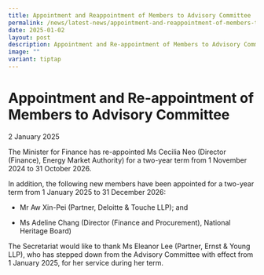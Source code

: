 ```yaml
---
title: Appointment and Reappointment of Members to Advisory Committee
permalink: /news/latest-news/appointment-and-reappointment-of-members-to-advisory-committee/
date: 2025-01-02
layout: post
description: Appointment and Re-appointment of Members to Advisory Committee
image: ""
variant: tiptap
---
```

<h1>Appointment and Re-appointment of Members to Advisory Committee</h1>
<p>2 January 2025</p>
<p>The Minister for Finance has re-appointed Ms Cecilia Neo (Director (Finance),
Energy Market Authority) for a two-year term from 1 November 2024 to 31
October 2026.</p>
<p>In addition, the following new members have been appointed for a two-year
term from 1 January 2025 to 31 December 2026:</p>
<ul data-tight="true" class="tight">
<li>
<p>Mr Aw Xin-Pei (Partner, Deloitte &amp; Touche LLP); and</p>
</li>
<li>
<p>Ms Adeline Chang (Director (Finance and Procurement), National Heritage
Board)</p>
</li>
</ul>
<p>The Secretariat would like to thank Ms Eleanor Lee (Partner, Ernst &amp;
Young LLP), who has stepped down from the Advisory Committee with effect
from 1 January 2025, for her service during her term.</p>